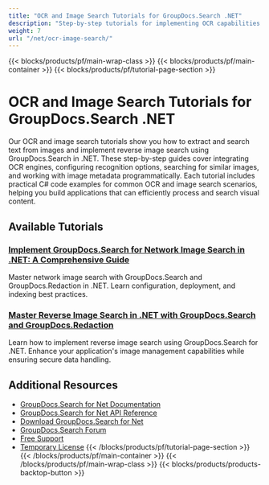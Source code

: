 ```yaml
---
title: "OCR and Image Search Tutorials for GroupDocs.Search .NET"
description: "Step-by-step tutorials for implementing OCR capabilities and reverse image search functionality with GroupDocs.Search for .NET."
weight: 7
url: "/net/ocr-image-search/"
---
```

{{< blocks/products/pf/main-wrap-class >}}
{{< blocks/products/pf/main-container >}}
{{< blocks/products/pf/tutorial-page-section >}}
# OCR and Image Search Tutorials for GroupDocs.Search .NET

Our OCR and image search tutorials show you how to extract and search text from images and implement reverse image search using GroupDocs.Search in .NET. These step-by-step guides cover integrating OCR engines, configuring recognition options, searching for similar images, and working with image metadata programmatically. Each tutorial includes practical C# code examples for common OCR and image search scenarios, helping you build applications that can efficiently process and search visual content.

## Available Tutorials

### [Implement GroupDocs.Search for Network Image Search in .NET&#58; A Comprehensive Guide](./groupdocs-search-network-image-search-net/)
Master network image search with GroupDocs.Search and GroupDocs.Redaction in .NET. Learn configuration, deployment, and indexing best practices.

### [Master Reverse Image Search in .NET with GroupDocs.Search and GroupDocs.Redaction](./groupdocs-search-redaction-net-reverse-image/)
Learn how to implement reverse image search using GroupDocs.Search for .NET. Enhance your application's image management capabilities while ensuring secure data handling.

## Additional Resources

- [GroupDocs.Search for Net Documentation](https://docs.groupdocs.com/search/net/)
- [GroupDocs.Search for Net API Reference](https://reference.groupdocs.com/search/net/)
- [Download GroupDocs.Search for Net](https://releases.groupdocs.com/search/net/)
- [GroupDocs.Search Forum](https://forum.groupdocs.com/c/search)
- [Free Support](https://forum.groupdocs.com/)
- [Temporary License](https://purchase.groupdocs.com/temporary-license/)
{{< /blocks/products/pf/tutorial-page-section >}}
{{< /blocks/products/pf/main-container >}}
{{< /blocks/products/pf/main-wrap-class >}}
{{< blocks/products/products-backtop-button >}}